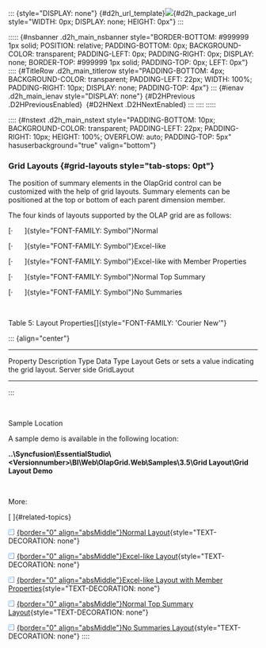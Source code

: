 ::: {style="DISPLAY: none"}
[](ms-xhelp:///?Id=d2h_url_template){#d2h_url_template}![](!package_url!){#d2h_package_url style="WIDTH: 0px; DISPLAY: none; HEIGHT: 0px"}
:::

::::: {#nsbanner .d2h_main_nsbanner style="BORDER-BOTTOM: #999999 1px solid; POSITION: relative; PADDING-BOTTOM: 0px; BACKGROUND-COLOR: transparent; PADDING-LEFT: 0px; PADDING-RIGHT: 0px; DISPLAY: none; BORDER-TOP: #999999 1px solid; PADDING-TOP: 0px; LEFT: 0px"}
:::: {#TitleRow .d2h_main_titlerow style="PADDING-BOTTOM: 4px; BACKGROUND-COLOR: transparent; PADDING-LEFT: 22px; WIDTH: 100%; PADDING-RIGHT: 10px; DISPLAY: none; PADDING-TOP: 4px"}
::: {#ienav .d2h_main_ienav style="DISPLAY: none"}
[](ms-xhelp:///?Id=50d00010-5da2-4983-af07-95d85eb0d4df){#D2HPrevious .D2HPreviousEnabled}  [](ms-xhelp:///?Id=50295758-976b-4435-95a7-3ea9b5efd65d){#D2HNext .D2HNextEnabled}
:::
::::
:::::

:::: {#nstext .d2h_main_nstext style="PADDING-BOTTOM: 10px; BACKGROUND-COLOR: transparent; PADDING-LEFT: 22px; PADDING-RIGHT: 10px; HEIGHT: 100%; OVERFLOW: auto; PADDING-TOP: 5px" hasuserbackground="true" valign="bottom"}
### Grid Layouts {#grid-layouts style="tab-stops: 0pt"}

The position of summary elements in the OlapGrid control can be customized with the help of grid layouts. Summary elements can be positioned at the top or bottom of each parent dimension member.

The four kinds of layouts supported by the OLAP grid are as follows:

[·      ]{style="FONT-FAMILY: Symbol"}Normal

[·      ]{style="FONT-FAMILY: Symbol"}Excel-like

[·      ]{style="FONT-FAMILY: Symbol"}Excel-like with Member Properties

[·      ]{style="FONT-FAMILY: Symbol"}Normal Top Summary

[·      ]{style="FONT-FAMILY: Symbol"}No Summaries

 

Table 5: Layout Properties[]{style="FONT-FAMILY: 'Courier New'"}

::: {align="center"}
  ---------- -------------------------------------------------- ------------- ------------
  Property   Description                                        Type          Data Type
  Layout     Gets or sets a value indicating the grid layout.   Server side   GridLayout
  ---------- -------------------------------------------------- ------------- ------------
:::

 

Sample Location

A sample demo is available in the following location:

**..\\Syncfusion\\EssentialStudio\\\<Versionnumber\>\\BI\\Web\\OlapGrid.Web\\Samples\\3.5\\Grid Layout\\Grid Layout Demo**

 

More:

[ ]{#related-topics}

[![](button.gif){border="0" align="absMiddle"}Normal Layout](ms-xhelp:///?Id=27ac79d1-0e10-4dbc-9a39-57b2b07e323d){style="TEXT-DECORATION: none"}

[![](button.gif){border="0" align="absMiddle"}Excel-like Layout](ms-xhelp:///?Id=464ff9a5-0714-4b9f-afbf-14b108450589){style="TEXT-DECORATION: none"}

[![](button.gif){border="0" align="absMiddle"}Excel-like Layout with Member Properties](ms-xhelp:///?Id=8bc782bc-79cb-46f1-b3bb-a94308eccef7){style="TEXT-DECORATION: none"}

[![](button.gif){border="0" align="absMiddle"}Normal Top Summary Layout](ms-xhelp:///?Id=315fbf90-79a6-4b34-93ee-29b692672a71){style="TEXT-DECORATION: none"}

[![](button.gif){border="0" align="absMiddle"}No Summaries Layout](ms-xhelp:///?Id=add2947b-ae1a-49b8-91af-7176cc292c36){style="TEXT-DECORATION: none"}
::::
